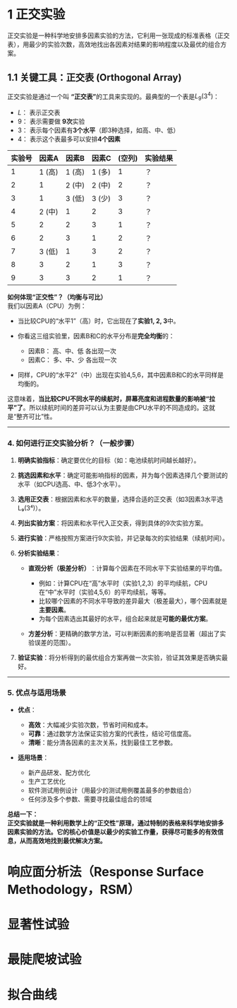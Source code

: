 # 1 正交实验

​正交实验是一种科学地安排多因素实验的方法，它利用一张现成的标准表格（正交表），用最少的实验次数，高效地找出各因素对结果的影响程度以及最优的组合方案。​​

## 1.1 关键工具：正交表 (Orthogonal Array)

正交实验是通过一个叫 ​**​“正交表”​**​ 的工具来实现的。最典型的一个表是$L_9(3^4)$：

- ​$L$： 表示正交表
- ​​$9$​​： 表示需要做 ​**​9次​**​ 实验
- ​​$3$​​： 表示每个因素有 ​**​3个水平​**​（即3种选择，如高、中、低）
- ​​$4$​​： 表示这个表最多可以安排 ​**​4个因素​**​

| 实验号 | 因素A   | 因素B   | 因素C   | (空列) | 实验结果 |
| --- | ----- | ----- | ----- | ---- | ---- |
| 1   | 1 (高) | 1 (高) | 1 (多) | 1    | ？    |
| 2   | 1     | 2 (中) | 2 (中) | 2    | ？    |
| 3   | 1     | 3 (低) | 3 (少) | 3    | ？    |
| 4   | 2 (中) | 1     | 2     | 3    | ？    |
| 5   | 2     | 2     | 3     | 1    | ？    |
| 6   | 2     | 3     | 1     | 2    | ？    |
| 7   | 3 (低) | 1     | 3     | 2    | ？    |
| 8   | 3     | 2     | 1     | 3    | ？    |
| 9   | 3     | 3     | 2     | 1    | ？    |

​**​如何体现“正交性”？（均衡与可比）​**​  
我们以因素A（CPU）为例：

- 当比较CPU的“水平1”（高）时，它出现在了​**​实验1, 2, 3​**​中。
- 你看这三组实验里，因素B和C的水平分布是​**​完全均衡​**​的：
    
    - 因素B： 高、中、低 各出现一次
    - 因素C： 多、中、少 各出现一次
    
- 同样，CPU的“水平2”（中）出现在实验4,5,6，其中因素B和C的水平同样是均衡的。

这意味着，​**​当比较CPU不同水平的续航时，屏幕亮度和进程数量的影响被“拉平”了​**​。所以续航时间的差异可以认为主要是由CPU水平的不同造成的。这就是“整齐可比”性。

---

### 4. 如何进行正交实验分析？（一般步骤）

1. ​**​明确实验指标​**​：确定要优化的目标（如：电池续航时间越长越好）。
2. ​**​挑选因素和水平​**​：确定可能影响指标的因素，并为每个因素选择几个要测试的水平（如CPU选高、中、低3个水平）。
3. ​**​选用正交表​**​：根据因素和水平的数量，选择合适的正交表（如3因素3水平选L₉(3⁴)）。
4. ​**​列出实验方案​**​：将因素和水平代入正交表，得到具体的9次实验方案。
5. ​**​进行实验​**​：严格按照方案进行9次实验，并记录每次的实验结果（续航时间）。
6. ​**​分析实验结果​**​：
    
    - ​**​直观分析（极差分析）​**​：计算每个因素在不同水平下实验结果的平均值。
        
        - 例如：计算CPU在“高”水平时（实验1,2,3）的平均续航，CPU在“中”水平时（实验4,5,6）的平均续航，等等。
        - 比较哪个因素的不同水平导致的差异最大（极差最大），哪个因素就是​**​主要因素​**​。
        - 为每个因素选出其最好的水平，组合起来就是​**​可能的最优方案​**​。
        
    - ​**​方差分析​**​：更精确的数学方法，可以判断因素的影响是否显著（超出了实验误差的范围）。
    
7. ​**​验证实验​**​：将分析得到的最优组合方案再做一次实验，验证其效果是否确实最好。

---

### 5. 优点与适用场景

- ​**​优点​**​：
    
    - ​**​高效​**​：大幅减少实验次数，节省时间和成本。
    - ​**​可靠​**​：通过数学方法保证实验方案的代表性，结论可信度高。
    - ​**​清晰​**​：能分清各因素的主次关系，找到最佳工艺参数。
    
- ​**​适用场景​**​：
    
    - 新产品研发、配方优化
    - 生产工艺优化
    - 软件测试用例设计（用最少的测试用例覆盖最多的参数组合）
    - 任何涉及多个参数、需要寻找最佳组合的领域
    

​**​总结一下：​**​  
​**​正交实验就是一种利用数学上的“正交性”原理，通过特制的表格来科学地安排多因素实验的方法。它的核心价值是以最少的实验工作量，获得尽可能多的有效信息，从而高效地找到最优解决方案。​**​

# 响应面分析法（Response Surface Methodology，RSM）

# 显著性试验

# 最陡爬坡试验

# 拟合曲线

